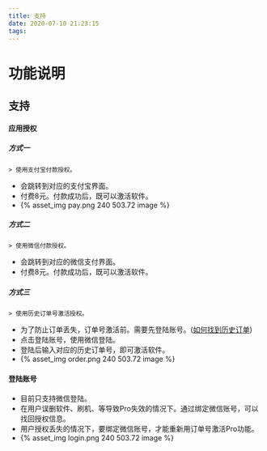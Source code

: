 ```yaml
---
title: 支持
date: 2020-07-10 21:23:15
tags:
---
```

# 功能说明
## 支持

#### 应用授权
##### 方式一
    > 使用支付宝付款授权。
* 会跳转到对应的支付宝界面。
* 付费8元。付款成功后，既可以激活软件。
* {% asset_img pay.png 240 503.72 image %}

##### 方式二
    > 使用微信付款授权。
* 会跳转到对应的微信支付界面。
* 付费8元。付款成功后，既可以激活软件。

##### 方式三
    > 使用历史订单号激活授权。
* 为了防止订单丢失，订单号激活前。需要先登陆账号。([如何找到历史订单](/2020/07/10/code/#如何找到历史订单))
* 点击登陆账号，使用微信登陆。
* 登陆后输入对应的历史订单号，即可激活软件。
* {% asset_img order.png 240 503.72 image %}


#### 登陆账号
* 目前只支持微信登陆。
* 在用户误删软件、刷机、等导致Pro失效的情况下。通过绑定微信账号，可以找回授权信息。
* 用户授权丢失的情况下，要绑定微信账号，才能重新用订单号激活Pro功能。
* {% asset_img login.png 240 503.72 image %}
